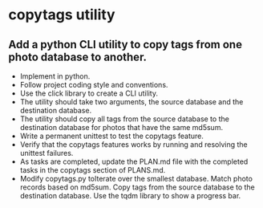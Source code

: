 # copytags utility

## Add a python CLI utility to copy tags from one photo database to another.

- Implement in python.
- Follow project coding style and conventions.
- Use the click library to create a CLI utility.
- The utility should take two arguments, the source database and the destination database.
- The utility should copy all tags from the source database to the destination database for photos that have the same md5sum.
- Write a permanent unittest to test the copytags feature.
- Verify that the copytags features works by running and resolving the unittest failures.
- As tasks are completed, update the PLAN.md file with the completed tasks in the copytags section of PLANS.md.
- Modify copytags.py toIterate over the smallest database. Match photo records based on md5sum. Copy tags from the source database to the destination database. Use the tqdm library to show a progress bar.



